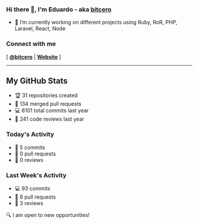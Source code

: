 ### Hi there 👋, I'm Eduardo - aka [bitcero](https://bitcero.dev)

- 🔭 I’m currently working on different projects using Ruby, RoR, PHP, Laravel, React, Node

### Connect with me

[ [**@bitcero**](https://twitter.com/bitcero/) |
[**Website**](https://eduardocortes.mx) ]

---

<!--SECTION:stats-->
## My GitHub Stats

- 🏆 31 repositories created
- 🔀 134 merged pull requests
- 💻 6101 total commits last year
- 🧐 241 code reviews last year

### Today's Activity

- 📝 5 commits
- 🤝 0 pull requests
- 👀 0 reviews

### Last Week's Activity

- 💻 93 commits
- 🤝 6 pull requests
- 👀 3 reviews

🔍 I am open to new opportunities!
  <!--/SECTION:stats-->
